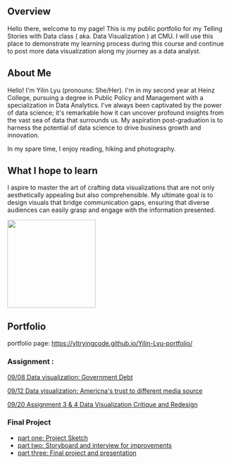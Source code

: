 ## Overview 
Hello there, welcome to my page! This is my public portfolio for my Telling Stories with Data class ( aka. Data Visualization ) at CMU. I will use this place to demonstrate my learning process during this course and continue to post more data visualization along my journey as a data analyst. 

## About Me 
Hello! I'm Yilin Lyu (pronouns: She/Her). I'm in my second year at Heinz College, pursuing a degree in Public Policy and Management with a specialization in Data Analytics. I've always been captivated by the power of data science; it's remarkable how it can uncover profound insights from the vast sea of data that surrounds us. My aspiration post-graduation is to harness the potential of data science to drive business growth and innovation.

In my spare time, I enjoy reading, hiking and photography. 

## What I hope to learn 
I aspire to master the art of crafting data visualizations that are not only aesthetically appealing but also comprehensible. My ultimate goal is to design visuals that bridge communication gaps, ensuring that diverse audiences can easily grasp and engage with the information presented.

<img src="https://yltryingcode.github.io/Yilin-Lyu-portfolio/image/profile_pic.jpg" width="200" />

## Portfolio 
portfolio page: https://yltryingcode.github.io/Yilin-Lyu-portfolio/
### Assignment : 
[09/08 Data visualization: Government Debt](/GovermentDebt.md)


[09/12 Data visualization: Americna's trust to different media source](/MediaTrust.md)



[09/20 Assignment 3 & 4 Data Visualization Critique and Redesign](/assignment3&4.md)
### Final Project 
- [part one: Project Sketch](/finalprojectpart1.md) 
- [part two: Storyboard and interview for improvements](/Part2.md)
- [part three: Final project and presentation](/part3.md) 
